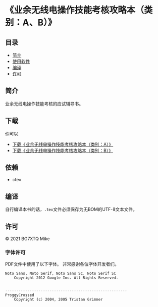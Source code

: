 # 《业余无线电操作技能考核攻略本（类别：A、B）》

## 目录

* [简介](#简介)
* [使用软件](#使用软件)
* [编译](#编译)
* [许可](#许可)

## 简介

业余无线电操作技能考核的应试辅导书。

## 下载

你可以

- [下载《业余无线电操作技能考核攻略本（类别：A）》](https://github.com/mike2718/ham/releases)
- [下载《业余无线电操作技能考核攻略本（类别：B）》](https://github.com/mike2718/ham/releases)

## 依赖

- ctex

## 编译

自行编译本书的话，`.tex`文件必须保存为无BOM的UTF-8文本文件。

## 许可

&copy; 2021 BG7XTQ Mike

### 字体许可

PDF文件中使用了以下字体。
非常感谢各位字体开发者们。

```
Noto Sans, Noto Serif, Noto Sans SC, Noto Serif SC
    Copyright 2012 Google Inc. All Rights Reserved.


-------------------------------------------------------
ProggyCrossed
    Copyright (c) 2004, 2005 Tristan Grimmer
```
